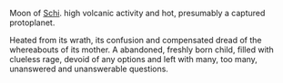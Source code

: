 ---
---

Moon of [Schi](Schi.md).
high volcanic activity and hot, presumably a captured protoplanet.

Heated from its wrath, its confusion and compensated dread of the whereabouts of its mother. 
A abandoned, freshly born child, filled with clueless rage, devoid of any options and left with many, too many, unanswered and unanswerable questions. 

